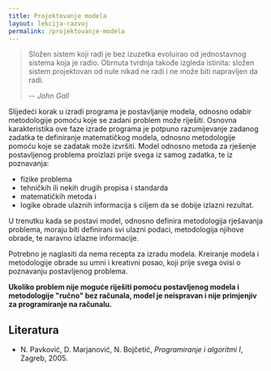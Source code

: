 ```yaml
---
title: Projektovanje modela
layout: lekcija-razvoj
permalink: /projektovanje-modela
---
```


> Složen sistem koji radi je bez izuzetka evoluirao od jednostavnog sistema koja je radio. Obrnuta tvrdnja takođe izgleda istinita: složen sistem projektovan od nule nikad ne radi i ne može biti napravljen da radi.
>
> -- <cite>John Gall</cite>

Slijedeći korak u izradi programa je postavljanje modela, odnosno odabir metodologije pomoću koje se zadani problem može riješiti. Osnovna karakteristika ove faze izrade programa je potpuno razumijevanje zadanog zadatka te definiranje matematičkog modela, odnosno metodologije pomoću koje se zadatak može izvršiti. Model odnosno metoda za rješenje postavljenog problema proizlazi prije svega iz samog zadatka, te iz poznavanja:

- fizike problema
- tehničkih ili nekih drugih propisa i standarda
- matematičkih metoda i
- logike obrade ulaznih informacija s ciljem da se dobije izlazni rezultat.

U trenutku kada se postavi model, odnosno definira metodologija rješavanja problema, moraju biti definirani svi ulazni podaci, metodologija njihove obrade, te naravno izlazne informacije.

Potrebno je naglasiti da nema recepta za izradu modela. Kreiranje modela i metodologije obrade su umni i kreativni posao, koji prije svega ovisi o poznavanju postavljenog problema.

**Ukoliko problem nije moguće riješiti pomoću postavljenog modela i metodologije "ručno" bez računala, model je neispravan i nije primjenjiv za programiranje na računalu.**


## Literatura
- N. Pavković, D. Marjanović, N. Bojčetić, *Programiranje i algoritmi I*, Zagreb, 2005.
